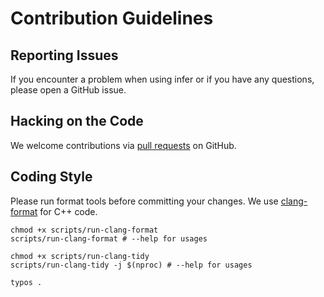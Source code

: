 # Contribution Guidelines

## Reporting Issues

If you encounter a problem when using infer or if you have any questions, please open a GitHub issue.

## Hacking on the Code

We welcome contributions via [pull requests](https://github.com/shenjunjiekoda/knight/pulls) on GitHub.

## Coding Style

Please run format tools before committing your changes. We use [clang-format](https://clang.llvm.org/docs/ClangFormat.html) for C++ code.

```shell
chmod +x scripts/run-clang-format
scripts/run-clang-format # --help for usages
```

```shell
chmod +x scripts/run-clang-tidy
scripts/run-clang-tidy -j $(nproc) # --help for usages
```

```shell
typos .
```
